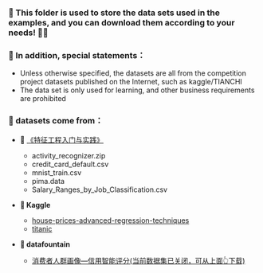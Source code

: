 ### 🤣 This folder is used to store the data sets used in the examples, and you can download them according to your needs! 🤣🤣

### 🎯 In addition, special statements：
* Unless otherwise specified, the datasets are all from the competition project datasets published on the Internet, such as kaggle/TIANCHI
* The data set is only used for learning, and other business requirements are prohibited


### 🚙 datasets come from：
* 🙊 [《特征工程入门与实践》](https://www.ituring.com.cn/book/2606)
   * activity_recognizer.zip
   * credit_card_default.csv
   * mnist_train.csv
   * pima.data
   * Salary_Ranges_by_Job_Classification.csv
   
* **🙊 Kaggle**
   * [house-prices-advanced-regression-techniques](https://www.kaggle.com/c/house-prices-advanced-regression-techniques/data)
   * [titanic](https://www.kaggle.com/c/titanic/data)

* **🙊 datafountain**
   * [消费者人群画像—信用智能评分(当前数据集已关闭，可从上面👆下载)](https://www.datafountain.cn/competitions/337)
